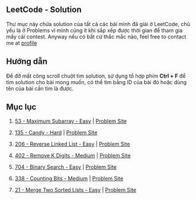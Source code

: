 ## LeetCode - Solution
Thư mục này chứa solution của tất cả các bài mình đã giải ở LeetCode, chủ yếu là ở Problems vì mình cũng ít khi sắp xếp được thời gian để tham gia mấy cái contest. Anyway nếu có bất cứ thắc mắc nào, feel free to contact me at [profile](https://nghoanglong.github.io/)

## Hướng dẫn

Để đỡ mất công scroll chuột tìm solution, sử dụng tổ hợp phím **Ctrl + F** để tìm solution cho bài mong muốn, có thể tìm bằng ID của bài đó hoặc dùng tên của bài cần tìm là được.

## Mục lục

1. [53 - Maximum Subarray - Easy](https://github.com/nghoanglong/CP-Solutions/tree/master/LeetCode/53.cpp) | [Problem Site](https://leetcode.com/problems/maximum-subarray/)

2. [135 - Candy - Hard](https://github.com/nghoanglong/CP-Solutions/tree/master/LeetCode/135.cpp) | [Problem Site](https://leetcode.com/problems/candy/)

3. [206 - Reverse Linked List - Easy](https://github.com/nghoanglong/CP-Solutions/tree/master/LeetCode/206.cpp) | [Problem Site](https://leetcode.com/problems/reverse-linked-list/)

4. [402 - Remove K Digits - Medium](https://github.com/nghoanglong/CP-Solutions/tree/master/LeetCode/402.cpp) | [Problem Site](https://leetcode.com/problems/remove-k-digits/)

5. [704 - Binary Search - Easy](https://github.com/nghoanglong/CP-Solutions/tree/master/LeetCode/704.cpp) | [Problem Site](https://leetcode.com/problems/binary-search/)    

6. [338 - Counting Bits - Medium](https://github.com/nghoanglong/CP-Solutions/tree/master/LeetCode/338.cpp) | [Problem Site](https://leetcode.com/problems/counting-bits/)

7. [21 - Merge Two Sorted Lists - Easy](https://github.com/nghoanglong/CP-Solutions/tree/master/LeetCode/21.cpp) | [Problem Site](https://leetcode.com/problems/merge-two-sorted-lists/)

